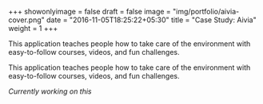 +++
showonlyimage = false
draft = false
image = "img/portfolio/aivia-cover.png"
date = "2016-11-05T18:25:22+05:30"
title = "Case Study: Aivia"
weight = 1
+++

This application teaches people how to take care of the environment with easy-to-follow courses, videos, and fun challenges.
<!--more-->

This application teaches people how to take care of the environment with easy-to-follow courses, videos, and fun challenges.


*Currently working on this*
